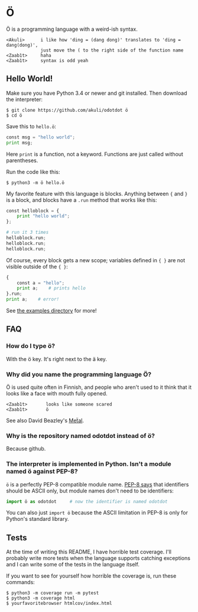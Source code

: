 # Ö

Ö is a programming language with a weird-ish syntax.

    <Akuli>      i like how 'ding = (dang dong)' translates to 'ding = dang(dong)',
                 just move the ( to the right side of the function name
    <Zaab1t>     haha
    <Zaab1t>     syntax is odd yeah

## Hello World!

Make sure you have Python 3.4 or newer and git installed. Then download the
interpreter:

    $ git clone https://github.com/akuli/odotdot ö
    $ cd ö

Save this to `hello.ö`:

```python
const msg = "hello world";
print msg;
```

Here `print` is a function, not a keyword. Functions are just called without
parentheses.

Run the code like this:

    $ python3 -m ö hello.ö

My favorite feature with this language is blocks. Anything between `{`
and `}` is a block, and blocks have a `.run` method that works like
this:

```python
const helloblock = {
    print "hello world";
};

# run it 3 times
helloblock.run;
helloblock.run;
helloblock.run;
```

Of course, every block gets a new scope; variables defined in `{ }` are
not visible outside of the `{ }`:

```python
{
    const a = "hello";
    print a;    # prints hello
}.run;
print a;    # error!
```

See [the examples directory](examples/) for more!

## FAQ

### How do I type ö?

With the ö key. It's right next to the ä key.

### Why did you name the programming language Ö?

Ö is used quite often in Finnish, and people who aren't used to it think that
it looks like a face with mouth fully opened.

    <Zaab1t>       looks like someone scared
    <Zaab1t>       ö

See also David Beazley's [Meẗal](https://github.com/dabeaz/me-al).

### Why is the repository named odotdot instead of ö?

Because github.

### The interpreter is implemented in Python. Isn't a module named ö against PEP-8?

`ö` is a perfectly PEP-8 compatible module name. [PEP-8
says](https://www.python.org/dev/peps/pep-0008/#ascii-compatibility) that
identifiers should be ASCII only, but module names don't need to be identifiers:

```python
import ö as odotdot     # now the identifier is named odotdot
```

You can also just `import ö` because the ASCII limitation in PEP-8 is only for
Python's standard library.

## Tests

At the time of writing this README, I have horrible test coverage. I'll
probably write more tests when the language supports catching exceptions and I
can write some of the tests in the language itself.

If you want to see for yourself how horrible the coverage is, run these
commands:

    $ python3 -m coverage run -m pytest
    $ python3 -m coverage html
    $ yourfavoritebrowser htmlcov/index.html
